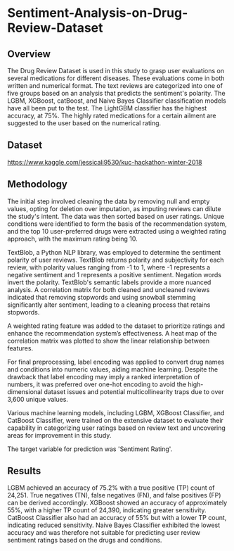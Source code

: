 # **Sentiment-Analysis-on-Drug-Review-Dataset**

## Overview
The Drug Review Dataset is used in this study to grasp user evaluations on several medications for different diseases. These evaluations come in both written and numerical format. The text reviews are categorized into one of five groups based on an analysis that predicts the sentiment's polarity. The LGBM, XGBoost, catBoost, and Naive Bayes Classifier classification models have all been put to the test. The LightGBM classifier has the highest accuracy, at 75%. The highly rated medications for a certain ailment are suggested to the user based on the numerical rating.


## Dataset

https://www.kaggle.com/jessicali9530/kuc-hackathon-winter-2018

## Methodology

The initial step involved cleaning the data by removing null and empty values, opting for deletion over imputation, as imputing reviews can dilute the study's intent. The data was then sorted based on user ratings. Unique conditions were identified to form the basis of the recommendation system, and the top 10 user-preferred drugs were extracted using a weighted rating approach, with the maximum rating being 10.

TextBlob, a Python NLP library, was employed to determine the sentiment polarity of user reviews. TextBlob returns polarity and subjectivity for each review, with polarity values ranging from -1 to 1, where -1 represents a negative sentiment and 1 represents a positive sentiment. Negation words invert the polarity. TextBlob's semantic labels provide a more nuanced analysis. A correlation matrix for both cleaned and uncleaned reviews indicated that removing stopwords and using snowball stemming significantly alter sentiment, leading to a cleaning process that retains stopwords.

A weighted rating feature was added to the dataset to prioritize ratings and enhance the recommendation system’s effectiveness. A heat map of the correlation matrix was plotted to show the linear relationship between features.

For final preprocessing, label encoding was applied to convert drug names and conditions into numeric values, aiding machine learning. Despite the drawback that label encoding may imply a ranked interpretation of numbers, it was preferred over one-hot encoding to avoid the high-dimensional dataset issues and potential multicollinearity traps due to over 3,600 unique values.

Various machine learning models, including LGBM, XGBoost Classifier, and CatBoost Classifier, were trained on the extensive dataset to evaluate their capability in categorizing user ratings based on review text and uncovering areas for improvement in this study.

The target variable for prediction was 'Sentiment Rating'.


## Results

LGBM achieved an accuracy of 75.2% with a true positive (TP) count of 24,251. True negatives (TN), false negatives (FN), and false positives (FP) can be derived accordingly.
XGBoost showed an accuracy of approximately 55%, with a higher TP count of 24,390, indicating greater sensitivity.
CatBoost Classifier also had an accuracy of 55% but with a lower TP count, indicating reduced sensitivity.
Naive Bayes Classifier exhibited the lowest accuracy and was therefore not suitable for predicting user review sentiment ratings based on the drugs and conditions.

